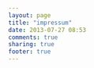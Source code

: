 ```yaml
---
layout: page
title: "impressum"
date: 2013-07-27 08:53
comments: true
sharing: true
footer: true
---
```

